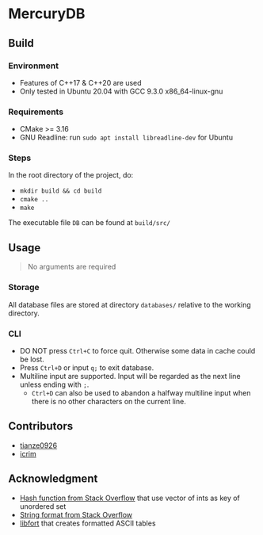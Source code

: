 # MercuryDB

## Build

### Environment

- Features of C++17 & C++20 are used
- Only tested in Ubuntu 20.04 with GCC 9.3.0 x86_64-linux-gnu

### Requirements

- CMake >= 3.16
- GNU Readline: run `sudo apt install libreadline-dev` for Ubuntu

### Steps

In the root directory of the project, do:
- `mkdir build && cd build`
- `cmake ..`
- `make`

The executable file `DB` can be found at `build/src/`

## Usage

> No arguments are required

### Storage

All database files are stored at directory `databases/` relative to the working directory.

### CLI

- DO NOT press `Ctrl+C` to force quit. Otherwise some data in cache could be lost.
- Press `Ctrl+D` or input `q;` to exit database.
- Multiline input are supported. Input will be regarded as the next line unless ending with `;`.
  - `Ctrl+D` can also be used to abandon a halfway multiline input when there is no other characters on the current line.

## Contributors

- [tianze0926](https://github.com/tianze0926)
- [icrim](https://github.com/icrim)

## Acknowledgment

- [Hash function from Stack Overflow](https://stackoverflow.com/a/29855973) that use vector of ints as key of unordered set
- [String format from Stack Overflow](https://stackoverflow.com/a/26221725)
- [libfort](https://github.com/seleznevae/libfort) that creates formatted ASCII tables

